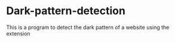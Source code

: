 # Dark-pattern-detection
 This is a program to detect the dark pattern of a website using the extension 

